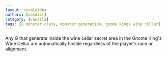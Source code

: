 ```yaml
---
layout: singleidea
authors: [aosdict]
category: [vanilla]
tags: [G monster class, monster generation, gnome kings wine cellar]
---
```

Any G that generate inside the wine cellar secret area in the Gnome King's Wine Cellar are automatically hostile regardless of the player's race or alignment.
